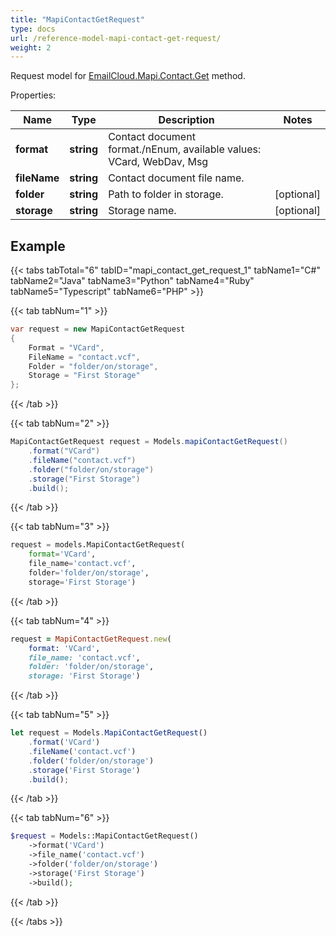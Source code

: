 ```yaml
---
title: "MapiContactGetRequest"
type: docs
url: /reference-model-mapi-contact-get-request/
weight: 2
---
```


Request model for [EmailCloud.Mapi.Contact.Get](/email/reference-mapi-contact-api/#get) method.

Properties:

Name | Type | Description | Notes
---- | ---- | ----------- | -----
**format** |**string**|Contact document format./nEnum, available values: VCard, WebDav, Msg |
**fileName** |**string**|Contact document file name. |
**folder** |**string**|Path to folder in storage. |[optional] 
**storage** |**string**|Storage name. |[optional] 

## Example

{{< tabs tabTotal="6" tabID="mapi_contact_get_request_1" tabName1="C#" tabName2="Java" tabName3="Python" tabName4="Ruby" tabName5="Typescript" tabName6="PHP" >}}

{{< tab tabNum="1" >}}

```csharp
var request = new MapiContactGetRequest
{ 
    Format = "VCard",
    FileName = "contact.vcf",
    Folder = "folder/on/storage",
    Storage = "First Storage"
};
```

{{< /tab >}}

{{< tab tabNum="2" >}}

```java
MapiContactGetRequest request = Models.mapiContactGetRequest()
    .format("VCard")
    .fileName("contact.vcf")
    .folder("folder/on/storage")
    .storage("First Storage")
    .build();
```

{{< /tab >}}

{{< tab tabNum="3" >}}

```python
request = models.MapiContactGetRequest(
    format='VCard',
    file_name='contact.vcf',
    folder='folder/on/storage',
    storage='First Storage')
```

{{< /tab >}}

{{< tab tabNum="4" >}}

```ruby
request = MapiContactGetRequest.new(
    format: 'VCard',
    file_name: 'contact.vcf',
    folder: 'folder/on/storage',
    storage: 'First Storage')
```

{{< /tab >}}

{{< tab tabNum="5" >}}

```typescript
let request = Models.MapiContactGetRequest()
    .format('VCard')
    .fileName('contact.vcf')
    .folder('folder/on/storage')
    .storage('First Storage')
    .build();
```

{{< /tab >}}

{{< tab tabNum="6" >}}

```php
$request = Models::MapiContactGetRequest()
    ->format('VCard')
    ->file_name('contact.vcf')
    ->folder('folder/on/storage')
    ->storage('First Storage')
    ->build();
```

{{< /tab >}}

{{< /tabs >}}

